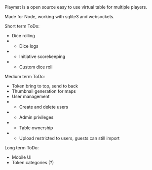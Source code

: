 Playmat is a open source easy to use virtual table for multiple players.

Made for Node, working with sqlite3 and websockets.

Short term ToDo:
 + Dice rolling
 + + Dice logs
 + + Initiative scorekeeping
 + + Custom dice roll

Medium term ToDo:
 + Token bring to top, send to back
 + Thumbnail generation for maps
 + User management
 + + Create and delete users
 + + Admin privileges
 + + Table ownership
 + + Upload restricted to users, guests can still import
 
 Long term ToDo:
 + Mobile UI 
 + Token categories (?)